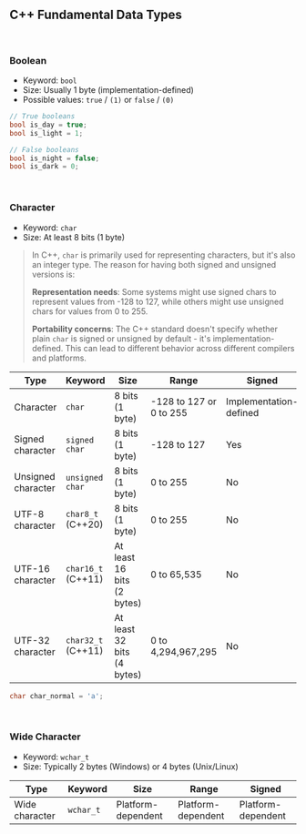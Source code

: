 ## C++ Fundamental Data Types

<br>

### Boolean

- Keyword: `bool`
- Size: Usually 1 byte (implementation-defined)
- Possible values: `true` / `(1)` or `false` / `(0)`

```cpp
// True booleans
bool is_day = true;
bool is_light = 1;
```

```cpp
// False booleans
bool is_night = false;
bool is_dark = 0;
```

<br>

### Character

- Keyword: `char`
- Size: At least 8 bits (1 byte)

> In C++, `char` is primarily used for representing characters, but it's also an integer type. The reason for having both signed and unsigned versions is:
>
> **Representation needs**: Some systems might use signed chars to represent values from -128 to 127, while others might use unsigned chars for values from 0 to 255.
>
> **Portability concerns**: The C++ standard doesn't specify whether plain `char` is signed or unsigned by default - it's implementation-defined. This can lead to different behavior across different compilers and platforms.

|Type|Keyword|Size|Range|Signed|
|---|---|---|---|---|
|Character|`char`|8 bits (1 byte)|-128 to 127 or 0 to 255|Implementation-defined|
|Signed character|`signed char`|8 bits (1 byte)|-128 to 127|Yes|
|Unsigned character|`unsigned char`|8 bits (1 byte)|0 to 255|No|
|UTF-8 character|`char8_t` (C++20)|8 bits (1 byte)|0 to 255|No|
|UTF-16 character|`char16_t` (C++11)|At least 16 bits (2 bytes)|0 to 65,535|No|
|UTF-32 character|`char32_t` (C++11)|At least 32 bits (4 bytes)|0 to 4,294,967,295|No|

```cpp
char char_normal = 'a';
```

<br>

### Wide Character

- Keyword: `wchar_t`
- Size: Typically 2 bytes (Windows) or 4 bytes (Unix/Linux)

|Type|Keyword|Size|Range|Signed|
|---|---|---|---|---|
|Wide character|`wchar_t`|Platform-dependent|Platform-dependent|Platform-dependent|




